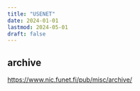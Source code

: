 ```yaml
---
title: "USENET"
date: 2024-01-01
lastmod: 2024-05-01
draft: false
---
```


## archive

https://www.nic.funet.fi/pub/misc/archive/